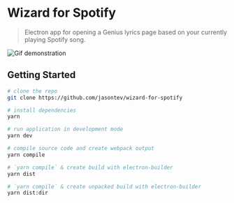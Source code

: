 # Wizard for Spotify
> Electron app for opening a Genius lyrics page based on your currently playing Spotify song.

![Gif demonstration](https://raw.githubusercontent.com/jasontev/wizard-for-spotify/master/assets/demo.gif)

## Getting Started
```bash
# clone the repo
git clone https://github.com/jasontev/wizard-for-spotify

# install dependencies
yarn

# run application in development mode
yarn dev

# compile source code and create webpack output
yarn compile

# `yarn compile` & create build with electron-builder
yarn dist

# `yarn compile` & create unpacked build with electron-builder
yarn dist:dir
```
